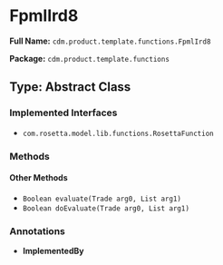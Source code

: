 # FpmlIrd8

**Full Name:** `cdm.product.template.functions.FpmlIrd8`

**Package:** `cdm.product.template.functions`

## Type: Abstract Class

### Implemented Interfaces

- `com.rosetta.model.lib.functions.RosettaFunction`

### Methods

#### Other Methods

- `Boolean evaluate(Trade arg0, List arg1)`
- `Boolean doEvaluate(Trade arg0, List arg1)`

### Annotations

- **ImplementedBy**

